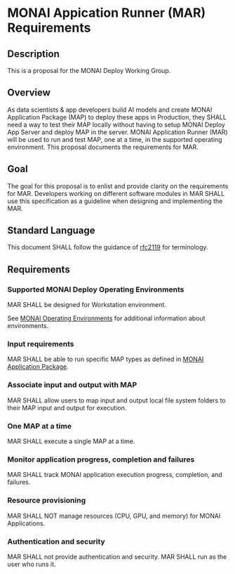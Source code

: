 # MONAI Appication Runner (MAR) Requirements

## Description
This is a proposal for the MONAI Deploy Working Group.

## Overview
As data scientists & app developers build AI models and create MONAI Application Package (MAP) to deploy these apps in Production, they SHALL need a way to test their MAP locally without having to setup MONAI Deploy App Server and deploy MAP in the server. MONAI Application Runner (MAR) will be used to run and test MAP, one at a time, in the supported operating environment. This proposal documents the requirements for MAR.

## Goal
The goal for this proposal is to enlist and provide clarity on the requirements for MAR. Developers working on different software modules in MAR SHALL use this specification as a guideline when designing and implementing the MAR.

## Standard Language
This document SHALL follow the guidance of [rfc2119](https://datatracker.ietf.org/doc/html/rfc2119) for terminology.

## Requirements

### Supported MONAI Deploy Operating Environments
MAR SHALL be designed for Workstation environment.

See [MONAI Operating Environments](monai-operating-environments.md) for additional information about environments.

### Input requirements
MAR SHALL be able to run specific MAP types as defined in [MONAI Application Package](./monai-application-package.md).

### Associate input and output with MAP
MAR SHALL allow users to map input and output local file system folders to their MAP input and output for execution.

### One MAP at a time
MAR SHALL execute a single MAP at a time.

### Monitor application progress, completion and failures
MAR SHALL track MONAI application execution progress, completion, and failures.

### Resource provisioning
MAR SHALL NOT manage resources (CPU, GPU, and memory) for MONAI Applications.

### Authentication and security
MAR SHALL not provide authentication and security. MAR SHALL run as the user who runs it.
